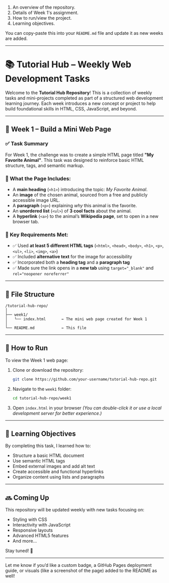 
1. An overview of the repository.
2. Details of Week 1's assignment.
3. How to run/view the project.
4. Learning objectives.

You can copy-paste this into your `README.md` file and update it as new weeks are added.

---

# 📚 Tutorial Hub – Weekly Web Development Tasks

Welcome to the **Tutorial Hub Repository**!
This is a collection of weekly tasks and mini-projects completed as part of a structured web development learning journey. Each week introduces a new concept or project to help build foundational skills in HTML, CSS, JavaScript, and beyond.

---

## 📅 Week 1 – Build a Mini Web Page

### ✅ Task Summary

For Week 1, the challenge was to create a simple HTML page titled **"My Favorite Animal"**. This task was designed to reinforce basic HTML structure, tags, and semantic markup.

### 📄 What the Page Includes:

* A **main heading** (`<h1>`) introducing the topic: *My Favorite Animal*.
* An **image** of the chosen animal, sourced from a free and publicly accessible image URL.
* A **paragraph** (`<p>`) explaining *why* this animal is the favorite.
* An **unordered list** (`<ul>`) of **3 cool facts** about the animal.
* A **hyperlink** (`<a>`) to the animal’s **Wikipedia page**, set to open in a new browser tab.

### 🧠 Key Requirements Met:

* ✅ Used **at least 5 different HTML tags** (`<html>`, `<head>`, `<body>`, `<h1>`, `<p>`, `<ul>`, `<li>`, `<img>`, `<a>`)
* ✅ Included **alternative text** for the image for accessibility
* ✅ Incorporated both a **heading tag** and a **paragraph tag**
* ✅ Made sure the link opens in a **new tab** using `target="_blank"` and `rel="noopener noreferrer"`

---

## 📂 File Structure

```
/tutorial-hub-repo/
│
├── week1/
│   └── index.html       ← The mini web page created for Week 1
│
└── README.md            ← This file
```

---

## 🚀 How to Run

To view the Week 1 web page:

1. Clone or download the repository:

   ```bash
   git clone https://github.com/your-username/tutorial-hub-repo.git
   ```
2. Navigate to the `week1` folder:

   ```bash
   cd tutorial-hub-repo/week1
   ```
3. Open `index.html` in your browser
   *(You can double-click it or use a local development server for better experience.)*

---

## 🎯 Learning Objectives

By completing this task, I learned how to:

* Structure a basic HTML document
* Use semantic HTML tags
* Embed external images and add alt text
* Create accessible and functional hyperlinks
* Organize content using lists and paragraphs

---

## 🔜 Coming Up

This repository will be updated weekly with new tasks focusing on:

* Styling with CSS
* Interactivity with JavaScript
* Responsive layouts
* Advanced HTML5 features
* And more...

Stay tuned! 🚀

---

Let me know if you’d like a custom badge, a GitHub Pages deployment guide, or visuals (like a screenshot of the page) added to the README as well!
